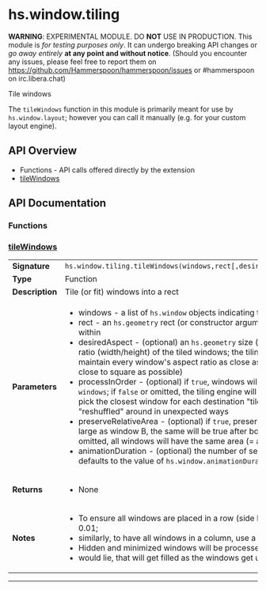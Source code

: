 # hs.window.tiling

**WARNING**: EXPERIMENTAL MODULE. DO **NOT** USE IN PRODUCTION.
This module is *for testing purposes only*. It can undergo breaking API changes or *go away entirely* **at any point and without notice**.
(Should you encounter any issues, please feel free to report them on https://github.com/Hammerspoon/hammerspoon/issues
or #hammerspoon on irc.libera.chat)

Tile windows

The `tileWindows` function in this module is primarily meant for use by `hs.window.layout`; however you can call it manually
(e.g. for your custom layout engine).

## API Overview
* Functions - API calls offered directly by the extension
 * [tileWindows](#tilewindows)

## API Documentation

### Functions


### [tileWindows](#tilewindows)

|                                             |                                                                                     |
| --------------------------------------------|-------------------------------------------------------------------------------------|
| **Signature**                               | `hs.window.tiling.tileWindows(windows,rect[,desiredAspect[,processInOrder[,preserveRelativeArea[,animationDuration]]]])`                                                                    |
| **Type**                                    | Function                                                                     |
| **Description**                             | Tile (or fit) windows into a rect                                                                     |
| **Parameters**                              | <ul><li>windows - a list of `hs.window` objects indicating the windows to tile or fit</li><li>rect - an `hs.geometry` rect (or constructor argument), indicating the desired onscreen region that the windows will be tiled within</li><li>desiredAspect - (optional) an `hs.geometry` size (or constructor argument) or a number, indicating the desired optimal aspect ratio (width/height) of the tiled windows; the tiling engine will decide how to subdivide the rect among windows by trying to maintain every window's aspect ratio as close as possible to this; if omitted, defaults to 1 (i.e. try to keep the windows as close to square as possible)</li><li>processInOrder - (optional) if `true`, windows will be placed left-to-right and top-to-bottom following the list order in `windows`; if `false` or omitted, the tiling engine will try to maintain the spatial distribution of windows, i.e. (roughly speaking) pick the closest window for each destination "tile"; note that in some cases this isn't possible and the windows might get "reshuffled" around in unexpected ways</li><li>preserveRelativeArea - (optional) if `true`, preserve the relative area among windows; that is, if window A is currently twice as large as window B, the same will be true after both windows have been processed and placed into the rect; if `false` or omitted, all windows will have the same area (= area of the rect / number of windows) after processing</li><li>animationDuration - (optional) the number of seconds to animate the move/resize operations of the windows; if omitted, defaults to the value of `hs.window.animationDuration`</li></ul> |
| **Returns**                                 | <ul><li> None</li></ul>          |
| **Notes**                                   | <ul><li> To ensure all windows are placed in a row (side by side), use a very small aspect ratio (for "tall and narrow" windows) like 0.01;</li><li>    similarly, to have all windows in a column, use a very large aspect ratio (for "short and wide") like 100</li><li> Hidden and minimized windows will be processed as well: the rect will have "gaps" where the invisible windows</li><li>    would lie, that will get filled as the windows get unhidden/unminimized</li></ul>                |

---
